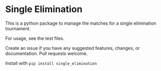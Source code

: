 # Single Elimination
This is a python package to manage the matches for a single elimination tournament.

For usage, see the test files.

Create an issue if you have any suggested features, changes, or documentation. Pull requests welcome.

Install with `pip install single_elimination`
